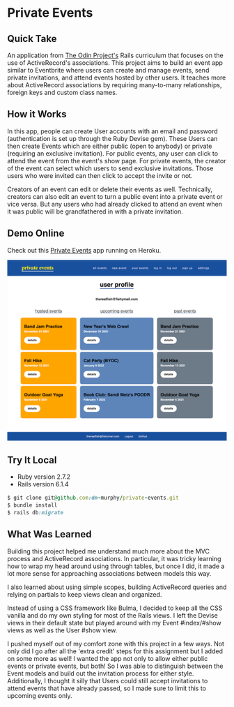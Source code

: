 # Private Events

## Quick Take

An application from [The Odin Project's](https://www.theodinproject.com/paths/full-stack-ruby-on-rails/courses/ruby-on-rails/lessons/associations) Rails curriculum that focuses on the use of ActiveRecord's associations. This project aims to build an event app similar to Eventbrite where users can create and manage events, send private invitations, and attend events hosted by other users. It teaches more about ActiveRecord associations by requiring many-to-many relationships, foreign keys and custom class names.

## How it Works

In this app, people can create User accounts with an email and password (authentication is set up through the Ruby Devise gem). These Users can then create Events which are either public (open to anybody) or private (requiring an exclusive invitation). For public events, any user can click to attend the event from the event's show page. For private events, the creator of the event can select which users to send exclusive invitations. Those users who were invited can then click to accept the invite or not.

Creators of an event can edit or delete their events as well. Technically, creators can also edit an event to turn a public event into a private event or vice versa. But any users who had already clicked to attend an event when it was public will be grandfathered in with a private invitation.

## Demo Online

Check out this [Private Events](https://sleepy-citadel-75700.herokuapp.com/) app running on Heroku.

![User profile with event cards](Private_Events_Screen_Shot.png)

## Try It Local

* Ruby version 2.7.2
* Rails version 6.1.4

```ruby
$ git clone git@github.com:dm-murphy/private-events.git
$ bundle install
$ rails db:migrate
```

## What Was Learned

Building this project helped me understand much more about the MVC process and ActiveRecord associations. In particular, it was tricky learning how to wrap my head around using through tables, but once I did, it made a lot more sense for approaching associations between models this way. 

I also learned about using simple scopes, building ActiveRecord queries and relying on partials to keep views clean and organized. 

Instead of using a CSS framework like Bulma, I decided to keep all the CSS vanilla and do my own styling for most of the Rails views. I left the Devise views in their default state but played around with my Event #index/#show views as well as the User #show view.

I pushed myself out of my comfort zone with this project in a few ways. Not only did I go after all the 'extra credit' steps for this assignment but I added on some more as well! I wanted the app not only to allow either public events or private events, but both! So I was able to distinguish between the Event models and build out the invitation process for either style. Additionally, I thought it silly that Users could still accept invitations to attend events that have already passed, so I made sure to limit this to upcoming events only.
